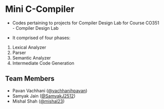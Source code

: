# Mini C-Compiler

- Codes pertaining to projects for Compiler Design Lab for Course CO351 - Compiler Design Lab

- It comprised of four phases:

1) Lexical Analyzer
2) Parser
3) Semantic Analyzer
4) Intermediate Code Generation

## Team Members

- Pavan Vachhani ([@vachhanihpavan](https://github.com/vachhanihpavan/))
- Samyak Jain ([@SamyakJ2512](https://github.com/samyakj2512))
- Mishal Shah ([@mishal23](https://github.com/mishal23))
